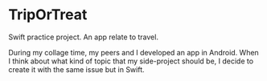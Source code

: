 # TripOrTreat
Swift practice project.
An app relate to travel.

During my collage time, my peers and I developed an app in Android. 
When I think about what kind of topic that my side-project should be, I decide to create it with the same issue but in Swift.
